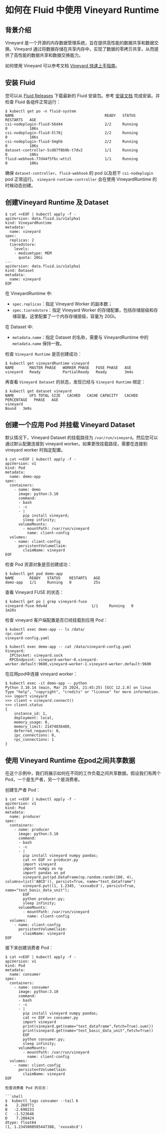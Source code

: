 # 如何在 Fluid 中使用 Vineyard Runtime

## 背景介绍

Vineyard 是一个开源的内存数据管理系统，旨在提供高性能的数据共享和数据交换。Vineyard 通过将数据存储在共享内存中，实现了数据的零拷贝共享，从而提供了高性能的数据共享和数据交换能力。

如何使用 Vineyard 可以参考文档 [Vineyard 快速上手指南](https://v6d.io/notes/getting-started.html)。

## 安装 Fluid

您可以从 [Fluid Releases](https://github.com/fluid-cloudnative/fluid/releases) 下载最新的 Fluid 安装包。参考 [安装文档](../../userguide/install.md) 完成安装。并检查 Fluid 各组件正常运行：

```shell
$ kubectl get po -n fluid-system
NAME                                         READY   STATUS              RESTARTS   AGE
csi-nodeplugin-fluid-56d44                   2/2     Running             0          106s
csi-nodeplugin-fluid-5l78j                   2/2     Running             0          106s
csi-nodeplugin-fluid-5mghb                   2/2     Running             0          106s
dataset-controller-5cd87f8b9b-t7dv2          1/1     Running             0          106s
fluid-webhook-77d44f5fbc-wttzl               1/1     Running             0          106s
```

确保 `dataset-controller`、`fluid-webhook` 的 pod 以及若干 `csi-nodeplugin` pod 正常运行。 `vineyard-runtime-controller` 会在使用 VineyardRuntime 的时候动态创建。

## 创建Vineyard Runtime 及 Dataset

```shell
$ cat <<EOF | kubectl apply -f -
apiVersion: data.fluid.io/v1alpha1
kind: VineyardRuntime
metadata:
  name: vineyard
spec:
  replicas: 2
  tieredstore:
    levels:
    - mediumtype: MEM
      quota: 20Gi
---
apiVersion: data.fluid.io/v1alpha1
kind: Dataset
metadata:
  name: vineyard
EOF
```

在 VineyardRuntime 中:

- `spec.replicas`：指定 Vineyard Worker 的副本数；
- `spec.tieredstore`：指定 Vineyard Worker 的存储配置，包括存储层级和存储容量。这里配置了一个内存存储层级，容量为 20Gi。

在 Dataset 中:

- `metadata.name`：指定 Dataset 的名称，需要与 VineyardRuntime 中的 `metadata.name` 保持一致。


检查 `Vineyard Runtime` 是否创建成功：

```shell
$ kubectl get vineyardRuntime vineyard 
NAME       MASTER PHASE   WORKER PHASE   FUSE PHASE   AGE
vineyard   Ready          PartialReady   Ready        3m4s
```

再查看 `Vineyard Dataset` 的状态，发现已经与 `Vineyard Runtime` 绑定：

```shell
$ kubectl get dataset vineyard
NAME       UFS TOTAL SIZE   CACHED   CACHE CAPACITY   CACHED PERCENTAGE   PHASE   AGE
vineyard                                                                  Bound   3m9s
```

## 创建一个应用 Pod 并挂载 Vineyard Dataset

默认情况下，Vineyard Dataset 的挂载路径为 `/var/run/vineyard`。然后您可以通过默认配置连接到 vineyard worker。如果更改挂载路径，需要在连接到 vineyard worker 时指定配置。

```shell
$ cat <<EOF | kubectl apply -f -
apiVersion: v1
kind: Pod
metadata:
  name: demo-app
spec:
  containers:
    - name: demo
      image: python:3.10
      command:
      - bash
      - -c
      - |
        pip install vineyard;
        sleep infinity;
      volumeMounts:
        - mountPath: /var/run/vineyard
          name: client-config
  volumes:
    - name: client-config
      persistentVolumeClaim:
        claimName: vineyard
EOF
```

检查 Pod 资源对象是否创建成功：

```shell
$ kubectl get pod demo-app
NAME       READY   STATUS    RESTARTS   AGE
demo-app   1/1     Running   0          25s
```

查看 Vineyard FUSE 的状态：

```shell
$ kubectl get po | grep vineyard-fuse
vineyard-fuse-9dv4d                    1/1     Running   0               1m20s
```

检查 vineyard 客户端配置是否已经挂载到应用 Pod：

```shell
$ kubectl exec demo-app -- ls /data/
rpc-conf
vineyard-config.yaml
```

```shell
$ kubectl exec demo-app -- cat /data/vineyard-config.yaml
Vineyard:
  IPCSocket: vineyard.sock
  RPCEndpoint: vineyard-worker-0.vineyard-worker.default:9600,vineyard-worker-1.vineyard-worker.default:9600
```

在应用pod中连接 vineyard worker：

```shell
$ kubectl exec -it demo-app -- python
Python 3.10.14 (main, Mar 25 2024, 21:45:25) [GCC 12.2.0] on linux
Type "help", "copyright", "credits" or "license" for more information.
>>> import vineyard
>>> client = vineyard.connect()
>>> client.status
{
    instance_id: 1,
    deployment: local,
    memory_usage: 0,
    memory_limit: 21474836480,
    deferred_requests: 0,
    ipc_connections: 0,
    rpc_connections: 1
}
```

## 使用 Vineyard Runtime 在pod之间共享数据

在这个示例中，我们将展示如何在不同的工作负载之间共享数据。假设我们有两个 Pod，一个是生产者，另一个是消费者。

创建生产者 Pod：

```shell
$ cat <<EOF | kubectl apply -f -
apiVersion: v1
kind: Pod
metadata:
  name: producer
spec:
  containers:
    - name: producer
      image: python:3.10
      command:
      - bash
      - -c
      - |
        pip install vineyard numpy pandas;
        cat << EOF >> producer.py
        import vineyard
        import numpy as np
        import pandas as pd
        vineyard.put(pd.DataFrame(np.random.randn(100, 4), columns=list('ABCD')), persist=True, name="test_dataframe")
        vineyard.put((1, 1.2345, 'xxxxabcd'), persist=True, name="test_basic_data_unit");
        EOF
        python producer.py;
        sleep infinity;
      volumeMounts:
        - mountPath: /var/run/vineyard
          name: client-config
  volumes:
    - name: client-config
      persistentVolumeClaim:
        claimName: vineyard
EOF
```

接下来创建消费者 Pod：

```shell
$ cat <<EOF | kubectl apply -f -
apiVersion: v1
kind: Pod
metadata:
  name: consumer
spec:
  containers:
    - name: consumer
      image: python:3.10
      command:
      - bash
      - -c
      - |
        pip install vineyard numpy pandas;
        cat << EOF >> consumer.py
        import vineyard
        print(vineyard.get(name="test_dataframe",fetch=True).sum())
        print(vineyard.get(name="test_basic_data_unit",fetch=True))
        EOF
        python consumer.py;
        sleep infinity;
      volumeMounts:
        - mountPath: /var/run/vineyard
          name: client-config
  volumes:
    - name: client-config
      persistentVolumeClaim:
        claimName: vineyard
EOF

检查消费者 Pod 的日志：

```shell
$  kubectl logs consumer --tail 6
A    2.260771
B   -2.690233
C   -1.523646
D    7.208424
dtype: float64
(1, 1.2345000505447388, 'xxxxabcd')
```
